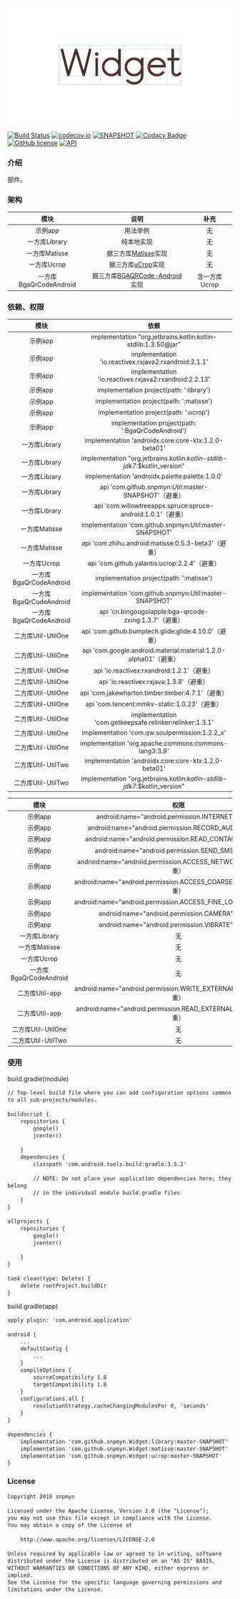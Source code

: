 <div align=center><img src="https://github.com/snpmyn/Widget/raw/master/image.png"/></div>

[![Build Status](https://travis-ci.org/snpmyn/Widget.svg?branch=master)](https://travis-ci.org/snpmyn/Widget)
[![codecov.io](https://codecov.io/github/snpmyn/Widget/branch/master/graph/badge.svg)](https://codecov.io/github/snpmyn/Widget)
[![SNAPSHOT](https://jitpack.io/v/Jaouan/Revealator.svg)](https://jitpack.io/#snpmyn/Widget)
[![Codacy Badge](https://api.codacy.com/project/badge/Grade/a1c9a1b1d1ce4ca7a201ab93492bf6e0)](https://app.codacy.com/project/snpmyn/Widget/dashboard)
[![GitHub license](https://img.shields.io/badge/license-Apache%20License%202.0-blue.svg?style=flat)](https://www.apache.org/licenses/LICENSE-2.0)
[![API](https://img.shields.io/badge/API-19%2B-brightgreen.svg?style=flat)](https://android-arsenal.com/api?level=19)

### 介绍
部件。

### 架构

| 模块 | 说明 | 补充 |
|:-:|:-:|:-:|
| 示例app | 用法举例 | 无 |
| 一方库Library | 纯本地实现 | 无 |
| 一方库Matisse | 据三方库[Matisse](https://github.com/zhihu/Matisse)实现 | 无 |
| 一方库Ucrop | 据三方库[uCrop](https://github.com/Yalantis/uCrop)实现 | 无 |
| 一方库BgaQrCodeAndroid | 据三方库[BGAQRCode-Android](https://github.com/bingoogolapple/BGAQRCode-Android)实现 | 含一方库Ucrop |

### 依赖、权限

| 模块 | 依赖 |
|:-:|:-:|
| 示例app | implementation "org.jetbrains.kotlin:kotlin-stdlib:1.3.50@jar" |
| 示例app | implementation 'io.reactivex.rxjava2:rxandroid:2.1.1' |
| 示例app | implementation 'io.reactivex.rxjava2:rxandroid:2.2.13' |
| 示例app | implementation project(path: ':library') |
| 示例app | implementation project(path: ':matisse') |
| 示例app | implementation project(path: ':ucrop') |
| 示例app | implementation project(path: ':BgaQrCodeAndroid') |
| 一方库Library | implementation 'androidx.core:core-ktx:1.2.0-beta01' |
| 一方库Library | implementation "org.jetbrains.kotlin:*kotlin-stdlib-jdk7*:$kotlin_version" |
| 一方库Library | implementation 'androidx.palette:palette:1.0.0' |
| 一方库Library | api 'com.github.snpmyn:*Util*:master-SNAPSHOT'（避重）|
| 一方库Library | api 'com.willowtreeapps.spruce:spruce-android:1.0.1'（避重）|
| 一方库Matisse | implementation 'com.github.snpmyn:*Util*:master-SNAPSHOT' |
| 一方库Matisse | api 'com.zhihu.android:matisse:0.5.3-beta3'（避重）|
| 一方库Ucrop | api 'com.github.yalantis:ucrop:2.2.4'（避重）|
| 一方库BgaQrCodeAndroid | implementation project(path: ':matisse') |
| 一方库BgaQrCodeAndroid | implementation 'com.github.snpmyn:*Util*:master-SNAPSHOT' |
| 一方库BgaQrCodeAndroid | api 'cn.bingoogolapple:bga-qrcode-zxing:1.3.7'（避重）|
| 二方库Util-UtilOne | api 'com.github.bumptech.glide:glide:4.10.0'（避重）|
| 二方库Util-UtilOne | api 'com.google.android.material:material:1.2.0-alpha01'（避重）|
| 二方库Util-UtilOne | api 'io.reactivex:rxandroid:1.2.1'（避重）|
| 二方库Util-UtilOne | api 'io.reactivex:rxjava:1.3.8'（避重）|
| 二方库Util-UtilOne | api 'com.jakewharton.timber:timber:4.7.1'（避重）|
| 二方库Util-UtilOne | api 'com.tencent:mmkv-static:1.0.23'（避重）|
| 二方库Util-UtilOne | implementation 'com.getkeepsafe.relinker:relinker:1.3.1' |
| 二方库Util-UtilOne | implementation 'com.qw:soulpermission:1.2.2_x' |
| 二方库Util-UtilOne | implementation 'org.apache.commons:commons-lang3:3.9' |
| 二方库Util-UtilTwo | implementation 'androidx.core:core-ktx:1.2.0-beta01' |
| 二方库Util-UtilTwo | implementation "org.jetbrains.kotlin:*kotlin-stdlib-jdk7*:$kotlin_version" |

| 模块 | 权限 |
|:-:|:-:|
| 示例app | android:name="android.permission.INTERNET"（避重）|
| 示例app | android:name="android.permission.RECORD_AUDIO"（避重）|
| 示例app | android:name="android.permission.READ_CONTACTS"（避重）|
| 示例app | android:name="android.permission.SEND_SMS"（避重）|
| 示例app | android:name="android.permission.ACCESS_NETWORK_STATE"（避重）|
| 示例app | android:name="android.permission.ACCESS_COARSE_LOCATION"（避重）|
| 示例app | android:name="android.permission.ACCESS_FINE_LOCATION"（避重）|
| 示例app | android:name="android.permission.CAMERA"（避重）|
| 示例app | android:name="android.permission.VIBRATE"（避重）|
| 一方库Library | 无 |
| 一方库Matisse | 无 |
| 一方库Ucrop | 无 |
| 一方库BgaQrCodeAndroid | 无 |
| 二方库Util-app | android:name="android.permission.WRITE_EXTERNAL_STORAGE"（避重）|
| 二方库Util-app | android:name="android.permission.READ_EXTERNAL_STORAGE"（避重）|
| 二方库Util-UtilOne | 无 |
| 二方库Util-UtilTwo | 无 |

### 使用
build.gradle(module)
```
// Top-level build file where you can add configuration options common to all sub-projects/modules.

buildscript {  
    repositories {
        google()
        jcenter()
                
    }
    dependencies {
        classpath 'com.android.tools.build:gradle:3.5.2'           

        // NOTE: Do not place your application dependencies here; they belong
        // in the individual module build.gradle files
    }
}

allprojects {
    repositories {
        google()
        jcenter()

    }
}

task clean(type: Delete) {
    delete rootProject.buildDir
}
```
build.gradle(app)
```
apply plugin: 'com.android.application'

android {
    ...
    defaultConfig {
        ...      
    }       
    compileOptions {
        sourceCompatibility 1.8
        targetCompatibility 1.8
    }
    configurations.all {
        resolutionStrategy.cacheChangingModulesFor 0, 'seconds'
    }
}

dependencies {
    implementation 'com.github.snpmyn.Widget:library:master-SNAPSHOT'
    implementation 'com.github.snpmyn.Widget:matisse:master-SNAPSHOT'
    implementation 'com.github.snpmyn.Widget:ucrop:master-SNAPSHOT'
}
```

### License
```
Copyright 2019 snpmyn

Licensed under the Apache License, Version 2.0 (the "License");
you may not use this file except in compliance with the License.
You may obtain a copy of the License at

    http://www.apache.org/licenses/LICENSE-2.0

Unless required by applicable law or agreed to in writing, software
distributed under the License is distributed on an "AS IS" BASIS,
WITHOUT WARRANTIES OR CONDITIONS OF ANY KIND, either express or implied.
See the License for the specific language governing permissions and
limitations under the License.
```

